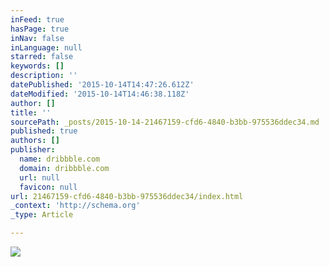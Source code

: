 ```yaml
---
inFeed: true
hasPage: true
inNav: false
inLanguage: null
starred: false
keywords: []
description: ''
datePublished: '2015-10-14T14:47:26.612Z'
dateModified: '2015-10-14T14:46:38.118Z'
author: []
title: ''
sourcePath: _posts/2015-10-14-21467159-cfd6-4840-b3bb-975536ddec34.md
published: true
authors: []
publisher:
  name: dribbble.com
  domain: dribbble.com
  url: null
  favicon: null
url: 21467159-cfd6-4840-b3bb-975536ddec34/index.html
_context: 'http://schema.org'
_type: Article

---
```

![](https://d13yacurqjgara.cloudfront.net/users/2014/screenshots/1940815/colorable-5.png)